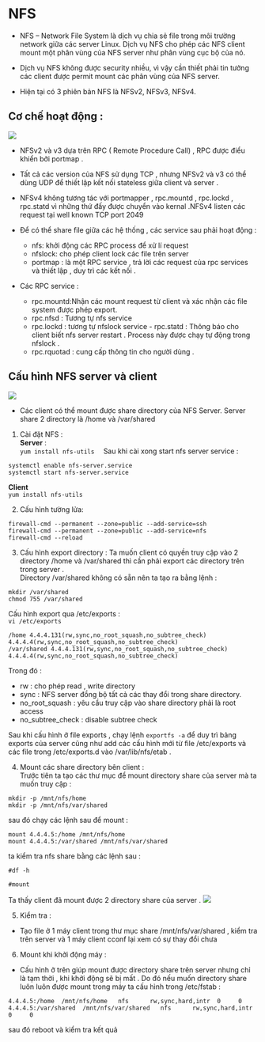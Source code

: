 # NFS  

- NFS – Network File System là dịch vụ chia sẻ file trong môi trường network giữa các server Linux.  Dịch vụ NFS cho phép các NFS client mount một phân vùng của NFS server như  phân vùng cục bộ của nó.  

- Dịch vụ NFS không được security nhiều, vì vậy cần thiết phải tin tưởng các client được permit mount các phân vùng của NFS server.    

- Hiện tại có 3 phiên bản NFS là NFSv2, NFSv3, NFSv4.  


## Cơ chế hoạt động :  
<img src= "https://i.imgur.com/V7aEwkL.png">  

- NFSv2 và v3 dựa trên RPC ( Remote Procedure Call) , RPC được điểu khiển bởi portmap .

- Tất cả các version của NFS sử dụng TCP , nhưng NFSv2 và v3 có thể dùng UDP để thiết lập kết nối stateless giữa client và server .   

- NFSv4 không tương tác với portmapper , rpc.mountd , rpc.lockd , rpc.statd vì những thứ đấy được chuyển vào kernal .NFSv4 listen các request tại well known TCP port 2049  

- Để có thể share file giữa các hệ thống , các service sau phải hoạt động :

   - nfs: khởi động các RPC process để xử lí request  
   - nfslock: cho phép client lock các file trên server  
   - portmap : là một RPC service , trả lời các request của rpc services và thiết lập , duy trì các kết nối .  
- Các RPC service :      
    - rpc.mountd:Nhận các mount request từ client và xác nhận các file system được phép export. 
    - rpc.nfsd : Tương tự nfs service  
    - rpc.lockd : tương tự nfslock service  - rpc.statd : Thông báo cho client biết nfs server restart . Process này được chạy tự động trong nfslock . 
    - rpc.rquotad : cung cấp thông tin cho người dùng .


## Cấu hình NFS server và client  
<img src="https://i.imgur.com/GtQq8OC.jpg">  

- Các client có thể mount được share directory của NFS Server. Server share 2 directory là /home và /var/shared  


1. Cài đặt NFS :  
**Server** :  
`yum install nfs-utils  `
Sau khi cài xong start nfs server service :  
```
systemctl enable nfs-server.service  
systemctl start nfs-server.service  
```  

**Client**  
`yum install nfs-utils` 

2. Cấu hình tường lửa:  
```
firewall-cmd --permanent --zone=public --add-service=ssh  
firewall-cmd --permanent --zone=public --add-service=nfs  
firewall-cmd --reload  
```  

3. Cấu hình export directory : 
  Ta muốn client có quyền truy cập vào 2  directory /home và /var/shared thì cần phải export các directory trên trong server .  
  Directory /var/shared không có sẵn nên ta tạo ra bằng lệnh :  
  ```
  mkdir /var/shared  
  chmod 755 /var/shared
  ```   

  Cấu hình export qua /etc/exports :  
  `vi /etc/exports`  
  ```
 /home 4.4.4.131(rw,sync,no_root_squash,no_subtree_check) 4.4.4.4(rw,sync,no_root_squash,no_subtree_check)  
/var/shared 4.4.4.131(rw,sync,no_root_squash,no_subtree_check) 4.4.4.4(rw,sync,no_root_squash,no_subtree_check)  
  ```    
  Trong đó :    
-  rw : cho phép read , write directory    
- sync :     NFS server đồng bộ tất cả các thay đổi trong share directory.  
 - no_root_squash : yêu cầu truy cập vào share directory phải là root access      
 - no_subtree_check :  disable subtree check  
 
  Sau khi cấu hình ở file exports , chạy lệnh `exportfs -a`  để duy trì  bảng exports của server cũng như add các cấu hình mới từ file /etc/exports và các file trong /etc/exports.d vào /var/lib/nfs/etab .  

4. Mount các share directory bên client :  
  Trước tiên ta tạo các thư mục để mount directory share của server mà ta muốn truy cập  :  
  ```
  mkdir -p /mnt/nfs/home  
  mkdir -p /mnt/nfs/var/shared
  ```  
  sau đó chạy các lệnh sau để mount :  
  ```
  mount 4.4.4.5:/home /mnt/nfs/home  
  mount 4.4.4.5:/var/shared /mnt/nfs/var/shared  
  ```
  ta kiểm tra nfs share bằng các lệnh sau :  
  ```
  #df -h  

  #mount
  ```
  Ta thấy client đã mount được 2 directory share của server . 
  <img src="https://i.imgur.com/8Hwi2ex.png">  
   
5. Kiểm tra :  
- Tạo file ở 1 máy client trong thư mục share /mnt/nfs/var/shared , kiểm tra trên server và 1 máy client cconf lại xem có sự thay đổi chưa  


6. Mount khi khởi động máy :  
- Cấu hình ở trên giúp mount được directory share trên server nhưng chỉ là tạm thời , khi khởi động sẽ bị mất . Do đó nếu muốn directory share luôn luôn được mount trong máy ta cấu hình trong /etc/fstab :  
```
4.4.4.5:/home  /mnt/nfs/home   nfs      rw,sync,hard,intr  0     0
4.4.4.5:/var/shared  /mnt/nfs/var/shared   nfs      rw,sync,hard,intr  0     0
```  
sau đó reboot và kiểm tra kết quả    

